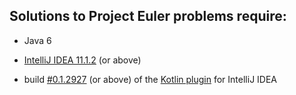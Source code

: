 ## Solutions to Project Euler problems require:

 * Java 6

 * [IntelliJ IDEA 11.1.2](http://www.jetbrains.com/idea/download/index.html) (or above)

 * build [#0.1.2927](http://teamcity.jetbrains.com/repository/download/bt345/67335:id/kotlin-plugin-0.1.2927.zip) (or above) of the [Kotlin plugin](http://teamcity.jetbrains.com/viewType.html?buildTypeId=bt345) for IntelliJ IDEA
